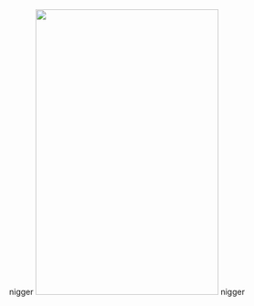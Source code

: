 <div id="header" align="center">
  nigger
<img src=https://file.garden/Z613VjWjQUxD4oAE/05 width="320" height="500">
nigger
